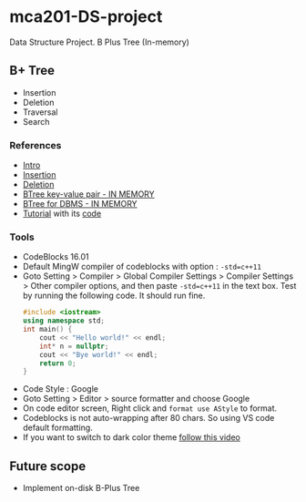 # mca201-DS-project

Data Structure Project. B Plus Tree (In-memory)

## B+ Tree
- Insertion
- Deletion
- Traversal
- Search

### References

- [Intro](https://www.geeksforgeeks.org/b-tree-set-1-introduction-2/)
- [Insertion](https://www.geeksforgeeks.org/b-tree-set-1-insert-2/)
- [Deletion](https://www.geeksforgeeks.org/b-tree-set-3delete/)
- [BTree key-value pair - IN MEMORY](https://github.com/wymay/BplusTree-c-)
- [BTree for DBMS - IN MEMORY](https://github.com/parachvte/B-Plus-Tree)
- [Tutorial](http://sketchingdream.com/blog/b-plus-tree-tutorial/) with its [code](https://github.com/sayef/bplus-tree/)

### Tools

- CodeBlocks 16.01
- Default MingW compiler of codeblocks with option : `-std=c++11`
- Goto Setting > Compiler > Global Compiler Settings > Compiler Settings > Other compiler options, and then paste `-std=c++11` in the text box. Test by running the following code. It should run fine.
    ```cpp
    #include <iostream>
    using namespace std;
    int main() {
        cout << "Hello world!" << endl;
        int* n = nullptr;
        cout << "Bye world!" << endl;
        return 0;
    }
    ```
- Code Style : Google
- Goto Setting > Editor > source formatter and choose Google
- On code editor screen, Right click and `format use AStyle` to format.
- Codeblocks is not auto-wrapping after 80 chars. So using VS code default formatting.
- If you want to switch to dark color theme [follow this video](https://www.youtube.com/watch?v=H-7uVSrnrnU)

## Future scope

- Implement on-disk B-Plus Tree
